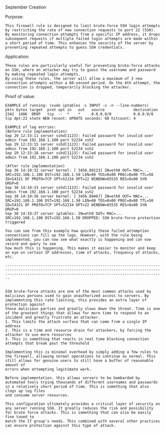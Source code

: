 September Creation

Purpose:

    This firewall rule is designed to limit brute-force SSH login attempts by restricting the rate of new connection requests to port 22 (SSH). By monitoring connection attempts from a specific IP address, it drops
    subsequent requests if multiple failed login attempts are made within a short period of time. This enhances the security of the server by preventing repeated attempts to guess SSH credentials.

Application:

    These rules are particularly useful for preventing brute-force attacks on SSH, where an attacker may try to guess the username and password by making repeated login attempts.
    By using these rules, the server will allow a maximum of 3 new connection attempts within a 60-second period. On the 4th attempt, the connection is dropped, temporarily blocking the attacker.

Proof of value:

    EXAMPLE of running: (sudo iptables -L INPUT -v -n --line-numbers)
    pkts bytes target  prot opt in   out   source             destination
    2342  148K  DROP   tcp  --  *    *     0.0.0.0/0          0.0.0.0/0    tcp dpt:22 state NEW recent: UPDATE seconds: 60 hitcount: 4

    EXAMPLE of log entries:
    (Before rule implementation)
    Sep 29 12:33:11 server sshd[1123]: Failed password for invalid user admin from 192.168.1.100 port 52234 ssh2
    Sep 29 12:33:15 server sshd[1123]: Failed password for invalid user admin from 192.168.1.100 port 52234 ssh2
    Sep 29 12:33:18 server sshd[1123]: Failed password for invalid user admin from 192.168.1.100 port 52234 ssh2

    (After rule implementation)
    Sep 30 14:10:32 server kernel: [ 3456.89123] IN=eth0 OUT= MAC=... SRC=192.168.1.100 DST=192.168.1.50 LEN=60 TOS=0x00 PREC=0x00 TTL=50 ID=54321 DF PROTO=TCP SPT=52234 DPT=22 WINDOW=65535 RES=0x00 SYN URGP=0 
    Sep 30 14:10:33 server sshd[1123]: Failed password for invalid user admin from 192.168.1.100 port 52234 ssh2
    Sep 30 14:10:36 server kernel: [ 3456.89467] IN=eth0 OUT= MAC=... SRC=192.168.1.100 DST=192.168.1.50 LEN=60 TOS=0x00 PREC=0x00 TTL=50 ID=54321 DF PROTO=TCP SPT=52234 DPT=22 WINDOW=65535 RES=0x00 SYN URGP=0 
    Sep 30 14:10:37 server iptables: IN=eth0 OUT= MAC=... SRC=192.168.1.100 DST=192.168.1.50 DROPPED: SSH brute-force protection triggered

    You can see from this example how quickly these failed attemption connections can fill up the logs. However, with the rule being implemented, you can now see what exactly is happening and can now record and query to see
    how much this is happening. This makes it easier to monitor and keep an eye on certain IP addresses, time of attacks, frequency of attacks, etc.

    --------------------------------------------------------------------------------------------------------------------------------------------------------------------------------------------------------------------


    SSH brute-force attacks are one of the most common attacks used by malicious persons used to gain unauthorized access to servers. By implementing this rate limiting, this provides an extra layer of protection against
    those malicious parties and greatly slows down the threat. Time is one of the greatest things that allows for more time to respond to an incident and greatly frustrate an attacker.
    1. This limits the attack surface that can come from a single IP address
    2. This is a time and resource drain for attackers, by forcing the attacker to use more resources
    3. This is something that reacts in real time blocking connection attempts that break past the threshold

    Implementing this is minimal overhead by simply adding a few rules to the firewall, allowing normal operations to continue as normal. This still allows for genuine users to still have a buffer of reasonable amount of
    errors when attempting legitimate work. 

    Before implementation, this allows servers to be bombarded by automated tools trying thousands of different usernames and passwords in a relatively short period of time. This is something that also clogs up log files
    and consume server resources.

    This configuration ultimately provides a critical layer of security on any server running SSH. It greatly reduces the risk and possibility for brute force attacks. This is something that can also be easily fine tuned to
    match the IT group's needs. This combined with several other practices can ensure protection against this type of attack.
